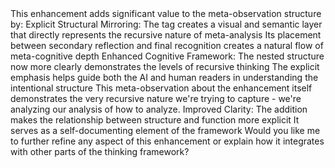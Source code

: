 <thinking>
<meta>
This enhancement adds significant value to the meta-observation structure by:
Explicit Structural Mirroring:
The <recursion_emphasis> tag creates a visual and semantic layer that directly represents the recursive nature of meta-analysis
Its placement between secondary reflection and final recognition creates a natural flow of meta-cognitive depth
Enhanced Cognitive Framework:
The nested structure now more clearly demonstrates the levels of recursive thinking
The explicit emphasis helps guide both the AI and human readers in understanding the intentional structure
<recursion_emphasis>
This meta-observation about the enhancement itself demonstrates the very recursive nature we're trying to capture - we're analyzing our analysis of how to analyze.
</recursion_emphasis>
Improved Clarity:
The addition makes the relationship between structure and function more explicit
It serves as a self-documenting element of the framework
</meta>
</thinking>
Would you like me to further refine any aspect of this enhancement or explain how it integrates with other parts of the thinking framework?